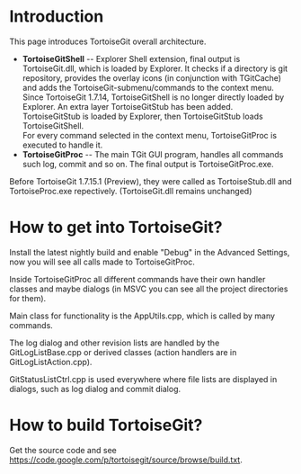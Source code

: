 # Introduction #

This page introduces TortoiseGit overall architecture.

  * **TortoiseGitShell** -- Explorer Shell extension, final output is TortoiseGit.dll, which is loaded by Explorer. It checks if a directory is git repository, provides the overlay icons (in conjunction with TGitCache) and adds the TortoiseGit-submenu/commands to the context menu. <br />Since TortoiseGit 1.7.14, TortoiseGitShell is no longer directly loaded by Explorer. An extra layer TortoiseGitStub has been added. TortoiseGitStub is loaded by Explorer, then TortoiseGitStub loads TortoiseGitShell.<br />For every command selected in the context menu, TortoiseGitProc is executed to handle it.<br />
  * **TortoiseGitProc** -- The main TGit GUI program, handles all commands such log, commit and so on.  The final output is TortoiseGitProc.exe.

Before TortoiseGit 1.7.15.1 (Preview), they were called as TortoiseStub.dll and TortoiseProc.exe repectively. (TortoiseGit.dll remains unchanged)

# How to get into TortoiseGit? #
Install the latest nightly build and enable "Debug" in the
Advanced Settings, now you will see all calls made to TortoiseGitProc.

Inside TortoiseGitProc all different commands have their own handler classes
and maybe dialogs (in MSVC you can see all the project directories for them).

Main class for functionality is the AppUtils.cpp, which is called by
many commands.

The log dialog and other revision lists are handled by the
GitLogListBase.cpp or derived classes (action handlers are in
GitLogListAction.cpp).

GitStatusListCtrl.cpp is used everywhere where file lists are displayed
in dialogs, such as log dialog and commit dialog.


# How to build TortoiseGit? #
Get the source code and see https://code.google.com/p/tortoisegit/source/browse/build.txt.